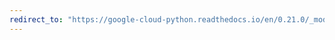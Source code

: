 ```yaml
---
redirect_to: "https://google-cloud-python.readthedocs.io/en/0.21.0/_modules/google/cloud/logging/handlers/transports/sync.html"
---
```

